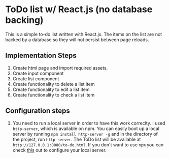 # ToDo list w/ React.js (no database backing)

This is a simple to-do list written with React.js. The items on the
list are not backed by a database so they will not persist between page
reloads.

## Implementation Steps

1. Create html page and import required assets.
2. Create input component
3. Create list component
4. Create functionality to delete a list item
5. Create functionality to edit a list item
6. Create functionality to check a list item

## Configuration steps

1. You need to run a local server in order to have this work correclty.
   I used `http-server`, which is available on npm. You can easily boot
up a local server by running `npm install http-server -g` and in the
directory of the project, run `http-server`. The ToDo list will be
available at `http://127.0.0.1:8080/to-do.html`. If you don't want to
use `npm` you can check
[this](https://github.com/mrdoob/three.js/wiki/How-to-run-things-locally)
out to configure your local server.

